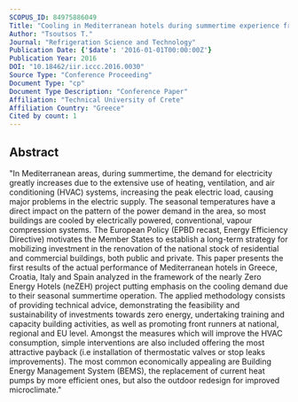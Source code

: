 ```yaml
---
SCOPUS_ID: 84975886049
Title: "Cooling in Mediterranean hotels during summertime experience from the neZEH (nearly zero energy hotels) project"
Author: "Tsoutsos T."
Journal: "Refrigeration Science and Technology"
Publication Date: {'$date': '2016-01-01T00:00:00Z'}
Publication Year: 2016
DOI: "10.18462/iir.iccc.2016.0030"
Source Type: "Conference Proceeding"
Document Type: "cp"
Document Type Description: "Conference Paper"
Affiliation: "Technical University of Crete"
Affiliation Country: "Greece"
Cited by count: 1
---
```


## Abstract
"In Mediterranean areas, during summertime, the demand for electricity greatly increases due to the extensive use of heating, ventilation, and air conditioning (HVAC) systems, increasing the peak electric load, causing major problems in the electric supply. The seasonal temperatures have a direct impact on the pattern of the power demand in the area, so most buildings are cooled by electrically powered, conventional, vapour compression systems. The European Policy (EPBD recast, Energy Efficiency Directive) motivates the Member States to establish a long-term strategy for mobilizing investment in the renovation of the national stock of residential and commercial buildings, both public and private. This paper presents the first results of the actual performance of Mediterranean hotels in Greece, Croatia, Italy and Spain analyzed in the framework of the nearly Zero Energy Hotels (neZEH) project putting emphasis on the cooling demand due to their seasonal summertime operation. The applied methodology consists of providing technical advice, demonstrating the feasibility and sustainability of investments towards zero energy, undertaking training and capacity building activities, as well as promoting front runners at national, regional and EU level. Amongst the measures which will improve the HVAC consumption, simple interventions are also included offering the most attractive payback (i.e installation of thermostatic valves or stop leaks improvements). The most common economically appealing are Building Energy Management System (BEMS), the replacement of current heat pumps by more efficient ones, but also the outdoor redesign for improved microclimate."
